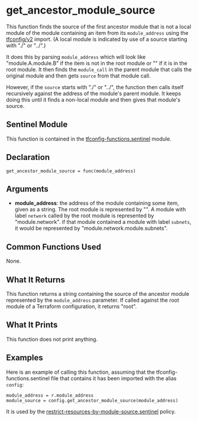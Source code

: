 # get_ancestor_module_source
This function finds the source of the first ancestor module that is not a local module of the module containing an item from its `module_address` using the [tfconfig/v2](https://www.terraform.io/docs/cloud/sentinel/import/tfconfig-v2.html) import. (A local module is indicated by use of a source starting with "./" or "../".)

It does this by parsing `module_address` which will look like "module.A.module.B" if the item is not in the root module or "" if it is in the root module. It then finds the `module_call` in the parent module that calls the original module and then gets `source` from that module call.

However, if the `source` starts with "./" or "../", the function then calls itself recursively against the address of the module's parent module. It keeps doing this until it finds a non-local module and then gives that module's source.

## Sentinel Module
This function is contained in the [tfconfig-functions.sentinel](../../tfconfig-functions.sentinel) module.

## Declaration
`get_ancestor_module_source = func(module_address)`

## Arguments
* **module_address**: the address of the module containing some item, given as a string. The root module is represented by "". A module with label `network` called by the root module is represented by "module.network". if that module contained a module with label `subnets`, it would be represented by "module.network.module.subnets".

## Common Functions Used
None.

## What It Returns
This function returns a string containing the source of the ancestor module represented by the `module_address` parameter. If called against the root module of a Terraform configuration, it returns "root".

## What It Prints
This function does not print anything.

## Examples
Here is an example of calling this function, assuming that the tfconfig-functions.sentinel file that contains it has been imported with the alias `config`:
```
module_address = r.module_address
module_source = config.get_ancestor_module_source(module_address)
```

It is used by the [restrict-resources-by-module-source.sentinel](../../../cloud-agnostic/restrict-resources-by-module-source.sentinel) policy.
